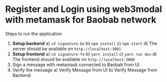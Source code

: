# Register and Login using web3modal with metamask for Baobab network

Steps to run the application

 1. **Setup backend**
	a) `cd signature-be`
	b) `npm install`
	c) `npm start`
	d) The server should be available on `http://localhost:3001`
 2. **Setup frontend**
	a) `cd signature-fe`
	b) `yarn install`
	c) `yarn run dev`
	d) The frontend should be available on `http://localhost:3000`
 3. Sign a message with metamask connected to Baobab from UI
 4. Verify the message
	a) Verify Message from UI
	b) Verify Message from Backend